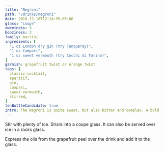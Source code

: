 ```yaml
---
title: "Negroni"
path: "/drinks/negroni"
date: 2018-12-10T12:24:35-05:00
glass: "coupe"
sweetness: 3
booziness: 3
family: martini
ingredients: [
  "1 oz London dry gin (try Tanqueray)",
  "1 oz Campari",
  "1 oz sweet vermouth (try Cocchi di Torino)",
]
garnish: grapefruit twist or orange twist
tags: [
  classic-cocktail,
  aperitif,
  gin,
  campari,
  sweet-vermouth,
  stirred,
]
tenBottleCandidate: true
intro: The Negroni is quite sweet, but also bitter and complex. A bold, juniper-heavy gin like Tanqueray stands up to the strong flavors of Campari. An orange twist is traditional, but I like it with grapefruit a bit more.
---
```

Stir with plenty of ice. Strain into a coupe glass. It can also be served over ice in a rocks glass.

Express the oils from the grapefruit peel over the drink and add it to the glass.
